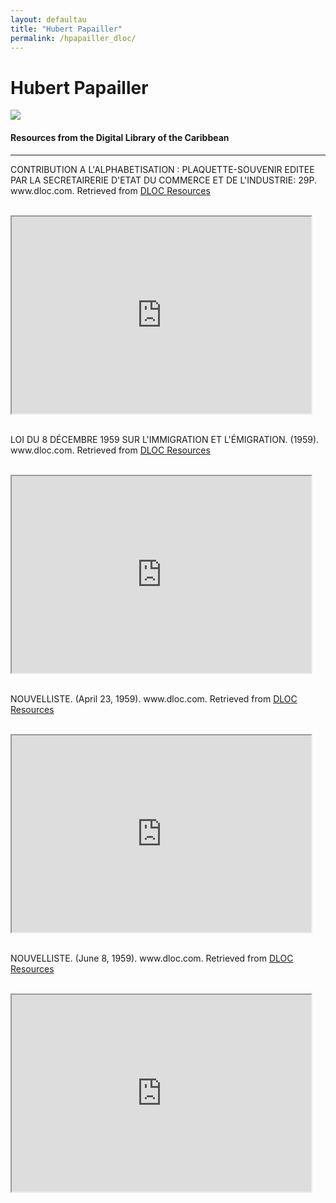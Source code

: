 ```yaml
---
layout: defaultau
title: "Hubert Papailler"
permalink: /hpapailler_dloc/
---
```

<!-- partial:index.partial.html -->
<div class="content">
    <h1>Hubert Papailler</h1>
    <div class="quote">
        <div><img src="https://images.findagrave.com/photos250/photos/2007/105/18962141_117676362965.jpg" class="logo"></div>
    </div>
    <body>
    <h4>Resources from the Digital Library of the Caribbean</h4><hr>
    <div class="container-mt-5">
      <div class="row">
            <div class="col-md-6">
                <p>CONTRIBUTION A L'ALPHABETISATION : PLAQUETTE-SOUVENIR EDITEE PAR LA SECRETAIRERIE D'ETAT DU COMMERCE ET DE L'INDUSTRIE: 29P. www.dloc.com. Retrieved from <a href="https://www.dloc.com/AA00000793/00001/images" target="_blank">DLOC Resources</a></p><br>
                <iframe width="95%" height="315" src="https://www.dloc.com/AA00000793/00001/images"></iframe>
                <br>
                <br>
        </div>
      <div class="col-md-6">
            <p>LOI DU 8 DÉCEMBRE 1959 SUR L'IMMIGRATION ET L'ÉMIGRATION. (1959). www.dloc.com. Retrieved from <a href="https://www.dloc.com/AA00000721/00001/images" target="_blank">DLOC Resources</a></p><br>
            <iframe width="95%" height="315" src="https://www.dloc.com/AA00000721/00001/images"></iframe>
            <br>
            <br>
        </div>
        </div>
    <div class="container-mt-5">
      <div class="row">
            <div class="col-md-6">
                <p>NOUVELLISTE. (April 23, 1959). www.dloc.com. Retrieved from <a href="https://www.dloc.com/UF00000081/11000/images" target="_blank">DLOC Resources</a></p><br>
                <iframe width="95%" height="315" src="https://www.dloc.com/UF00000081/11000/images"></iframe>
                <br>
                <br>
        </div>
        <div class="col-md-6">
            <p>NOUVELLISTE. (June 8, 1959). www.dloc.com. Retrieved from <a href="https://www.dloc.com/UF00000081/11039/images" target="_blank">DLOC Resources</a></p><br>
            <iframe width="95%" height="315" src="https://www.dloc.com/UF00000081/11039/images"></iframe>
            <br>
            <br>
        </div>
        </div>
    </body> 
          </div>
  <!-- partial -->
<script src='https://cdnjs.cloudflare.com/ajax/libs/jquery/3.1.1/jquery.min.js'></script><script  src="{{ site.baseurl }}/assets/js/authorscript.js"></script>
